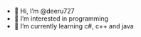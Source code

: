 - 👋 Hi, I’m @deeru727
- 👀 I’m interested in programming 
- 🌱 I’m currently learning c#, c++ and java 

<!---
deeru727/deeru727 is a ✨ special ✨ repository because its `README.md` (this file) appears on your GitHub profile.
You can click the Preview link to take a look at your changes.
--->
